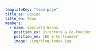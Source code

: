```yaml
---
templateKey: "team-page"
title_es: Equipo
title_en: Team
members:
  - name: Gabriela Gaona
    position_es: Directora & Co-founder
    position_en: CEO & Co-founder
    image: /img/blog-index.jpg
---
```

